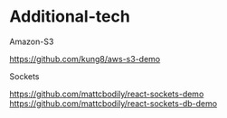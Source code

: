 # Additional-tech

Amazon-S3

https://github.com/kung8/aws-s3-demo

Sockets

https://github.com/mattcbodily/react-sockets-demo
https://github.com/mattcbodily/react-sockets-db-demo

